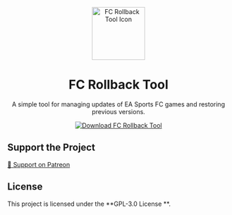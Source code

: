 <p align="center">
  <img width="120px" src="https://github.com/user-attachments/assets/0b2694cf-a4b4-4e51-94b7-78fa2ccf7df1" align="center" alt="FC Rollback Tool Icon" />
  <h1 align="center">FC Rollback Tool</h1>
  <p align="center">A simple tool for managing updates of EA Sports FC games and restoring previous versions.</p>
</p>

<p align="center">
  <a href="https://www.patreon.com/posts/118475020"><img src="https://img.shields.io/badge/Download-FC_Rollback_Tool-blue" alt="Download FC Rollback Tool" /></a>
</p>

## Support the Project
[💖 Support on Patreon](https://patreon.com/zmsh)

## License
This project is licensed under the **GPL-3.0 License **.
